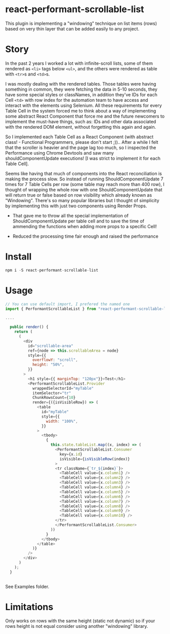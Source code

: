 # react-performant-scrollable-list

This plugin is implementing a "windowing" technique on list items (rows) based on very thin layer that can be added easily to any project.

# Story
In the past 2 years I worked a lot with infinite-scroll lists, some of them rendered as `<li>` tags below `<ul>`, and the others were rendered as table with `<tr>`s and `<td>`s.

I was mostly dealing with the rendered tables. Those tables were having something in common, they were fetching the data in 5-10 seconds, they have some special styles or classNames, in addition they've IDs for each Cell `<td>` with row index for the automation team to have access and interact with the elements using Selenium. All these requirements for every Table Cell in the system forced me to think about a way of implementing some abstract React Component that force me and the future newcomers to implement the must-have things, such as: IDs and other data associated with the rendered DOM element, without forgetting this again and again.

So I implemented each Table Cell as a React Component (with abstract class! - Functional Programmers, please don't start ;)).. After a while I felt that the scroller is heavier and the page lag too much, so I inspected the Performance using Chrome Devtools and saw many shouldComponentUpdate executions! [I was strict to implement it for each Table Cell].

Seems like having that much of components into the React reconciliation is making the process slow. So instead of running ShouldComponentUpdate 7 times for 7 Table Cells per row (some table may reach more than 400 row), I thought of wrapping the whole row with one ShouldComponentUpdate that will return true or false based on row visibility which already known as "Windowing". There's so many popular libraries but I thought of simplicity by implementing this with just two components using Render Props.

- That gave me to throw all the special implementation of ShouldComponentUpdate per table cell and to save the time of ammending the functions when adding more props to a specific Cell!

- Reduced the processing time fair enough and raised the performance

# Install
```js
npm i -S react-performant-scrollable-list 
```

# Usage
```js
// You can use default import, I prefered the named one
import { PerformantScrollableList } from "react-performant-scrollable-list";

....

  public render() {
    return (
      (
        <div
          id="scrollable-area"
          ref={node => this.scrollableArea = node}
          style={{
            overflowY: "scroll",
            height: "50%",
          }}
        >
          <h1 style={{ marginTop: "120px"}}>Test</h1>
          <PerformantScrollableList.Provider
            wrappedSelectorId="myTable"
            itemSelector="tr"
            ChunkRowsCount={10}
            render={({isVisibleRow}) => (
              <table
                id="myTable"
                style={{
                  width: "100%",
                }}
              >
                <tbody>
                  {
                    this.state.tableList.map((x, index) => (
                      <PerformantScrollableList.Consumer
                        key={x.id}
                        isVisible={isVisibleRow(index)}
                      >
                      <tr className={`tr_${index}`}>
                        <TableCell value={x.column1} />
                        <TableCell value={x.column2} />
                        <TableCell value={x.column3} />
                        <TableCell value={x.column4} />
                        <TableCell value={x.column5} />
                        <TableCell value={x.column6} />
                        <TableCell value={x.column7} />
                        <TableCell value={x.column8} />
                        <TableCell value={x.column9} />
                        <TableCell value={x.column10} />
                      </tr>
                      </PerformantScrollableList.Consumer>
                    ))
                  }
                </tbody>
              </table>
            )}
          />
        </div>
      )
    );
  }
  
```
See Examples folder.

# Limitations 
Only works on rows with the same height (static not dynamic) so if your rows height is not equal consider using another "windowing" library.
